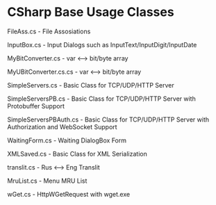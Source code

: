 # CSharp Base Usage Classes

FileAss.cs - File Assosiations

InputBox.cs - Input Dialogs such as InputText/InputDigit/InputDate

MyBitConverter.cs - var <--> bit/byte array

MyUBitConverter.cs.cs - var <--> bit/byte array

SimpleServers.cs - Basic Class for TCP/UDP/HTTP Server

SimpleServersPB.cs - Basic Class for TCP/UDP/HTTP Server with Protobuffer Support

SimpleServersPBAuth.cs - Basic Class for TCP/UDP/HTTP Server with Authorization and WebSocket Support

WaitingForm.cs - Waiting DialogBox Form

XMLSaved.cs - Basic Class for XML Serialization

translit.cs - Rus <--> Eng Translit

MruList.cs - Menu MRU List

wGet.cs - HttpWGetRequest with wget.exe
